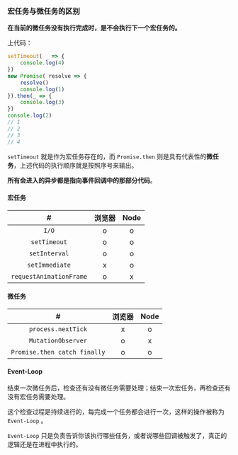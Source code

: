 ### 宏任务与微任务的区别

**在当前的微任务没有执行完成时，是不会执行下一个宏任务的。**

上代码：

```js
setTimeout( _ => {
    console.log(4)
})
new Promise( resolve => {
    resolve()
    console.log(1)
}).then(_ => {
    console.log(3)
})
console.log(2)
// 1
// 2
// 3
// 4
```

`setTimeout` 就是作为宏任务存在的，而 `Promise.then` 则是具有代表性的**微任务**，上述代码的执行顺序就是按照序号来输出。

**所有会进入的异步都是指向事件回调中的那部分代码**。

#### 宏任务

|            #            | 浏览器 | Node |
| :---------------------: | :----: | :--: |
|          `I/O`          |   o    |  o   |
|      `setTimeout`       |   o    |  o   |
|      `setInterval`      |   o    |  o   |
|     `setImmediate`      |   x    |  o   |
| `requestAnimationFrame` |   o    |  x   |

#### 微任务

|              #               | 浏览器 | Node |
| :--------------------------: | :----: | :--: |
|      `process.nextTick`      |   x    |  o   |
|      `MutationObserver`      |   o    |  x   |
| `Promise.then catch finally` |   o    |  o   |

#### Event-Loop

结束一次微任务后，检查还有没有微任务需要处理；结束一次宏任务，再检查还有没有宏任务需要处理。

这个检查过程是持续进行的，每完成一个任务都会进行一次，这样的操作被称为 `Event-Loop` 。

`Event-Loop` 只是负责告诉你该执行哪些任务，或者说哪些回调被触发了，真正的逻辑还是在进程中执行的。